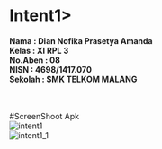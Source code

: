 # Intent1>
<h4>Nama        : Dian Nofika Prasetya Amanda <br>
Kelas       : XI RPL 3 <br>
No.Aben     : 08 <br> 
NISN        : 4698/1417.070 <br>
Sekolah     : SMK TELKOM MALANG </h4> <br>

#ScreenShoot Apk <br> 
![intent1](https://cloud.githubusercontent.com/assets/22007761/20085086/06aa4a4c-a599-11e6-90ea-7ef508097b67.JPG)
<br>
![intent1_1](https://cloud.githubusercontent.com/assets/22007761/20085201/c84bd972-a599-11e6-82ce-949f55a91292.JPG)
